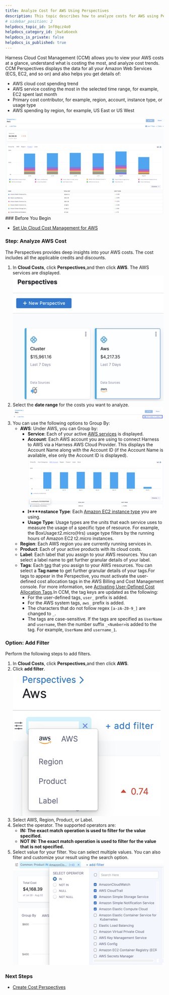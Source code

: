 ```yaml
---
title: Analyze Cost for AWS Using Perspectives
description: This topic describes how to analyze costs for AWS using Perspectives.
# sidebar_position: 2
helpdocs_topic_id: 1nf0qcz4o0
helpdocs_category_id: jkwta6oexk
helpdocs_is_private: false
helpdocs_is_published: true
---
```


Harness Cloud Cost Management (CCM) allows you to view your AWS costs at a glance, understand what is costing the most, and analyze cost trends. CCM Perspectives displays the data for all your Amazon Web Services (ECS, EC2, and so on) and also helps you get details of:

* AWS cloud cost spending trend
* AWS service costing the most in the selected time range, for example, EC2 spent last month
* Primary cost contributor, for example, region, account, instance type, or usage type
* AWS spending by region, for example, US East or US West

![](./static/analyze-cost-for-aws-06.png)### Before You Begin

* [Set Up Cloud Cost Management for AWS](/article/80vbt5jv0q-set-up-cost-visibility-for-aws)

### Step: Analyze AWS Cost

The Perspectives provides deep insights into your AWS costs. The cost includes all the applicable credits and discounts.

1. In **Cloud Costs**, click **Perspectives**,and then click **AWS**. The AWS services are displayed.![](./static/analyze-cost-for-aws-07.png)
2. Select the **date range** for the costs you want to analyze.![](./static/analyze-cost-for-aws-08.png)
3. You can use the following options to Group By:
	* **AWS**: Under AWS, you can Group by:
		+ **Service**: Each of your active [AWS services](https://aws.amazon.com/) is displayed.
		+ **Account**: Each AWS account you are using to connect Harness to AWS via a Harness AWS Cloud Provider. This displays the Account Name along with the Account ID (if the Account Name is available, else only the Account ID is displayed).  
		![](./static/analyze-cost-for-aws-09.png)
		+ **I****nstance Type**: Each [Amazon EC2 instance type](https://aws.amazon.com/ec2/instance-types/) you are using.
		+ **Usage Type**: Usage types are the units that each service uses to measure the usage of a specific type of resource. For example, the BoxUsage:t2.micro(Hrs) usage type filters by the running hours of Amazon EC2 t2.micro instances.
	* **Region**: Each AWS region you are currently running services in.
	* **Product**: Each of your active products with its cloud costs.
	* **Label**: Each label that you assign to your AWS resources. You can select a label name to get further granular details of your label.
	* **Tags**: Each [tag](https://docs.aws.amazon.com/general/latest/gr/aws_tagging.html) that you assign to your AWS resources. You can select a **Tag name** to get further granular details of your tags.For tags to appear in the Perspective, you must activate the user-defined cost allocation tags in the AWS Billing and Cost Management console. For more information, see [Activating User-Defined Cost Allocation Tags](https://docs.aws.amazon.com/awsaccountbilling/latest/aboutv2/activating-tags.html).In CCM, the tag keys are updated as the following:
		+ For the user-defined tags, `user_` prefix is added.
		+ For the AWS system tags, `aws_` prefix is added.
		+ The characters that do not follow regex `[a-zA-Z0-9_]` are changed to `_`.
		+ The tags are case-sensitive. If the tags are specified as `UserName` and `username`, then the number suffix `_<Number>`is added to the tag. For example, `UserName` and `username_1`.

### Option: Add Filter

Perform the following steps to add filters.

1. In **Cloud Costs**, click **Perspectives**,and then click **AWS**.
2. Click **add filter**.![](./static/analyze-cost-for-aws-10.png)
3. Select AWS, Region, Product, or Label.
4. Select the operator. The supported operators are:
	* **IN: The exact match operation is used to filter for the value specified.**
	* **NOT IN: The exact match operation is used to filter for the value that is not specified.**
5. Select value for your filter. You can select multiple values. You can also filter and customize your result using the search option.![](./static/analyze-cost-for-aws-11.png)

### Next Steps

* [Create Cost Perspectives](/article/dvspc6ub0v-create-cost-perspectives)

